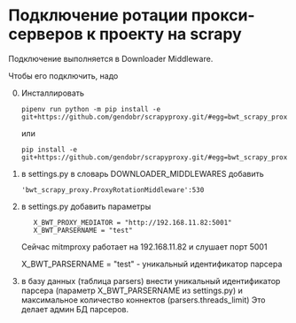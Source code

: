 # Подключение ротации прокси-серверов к проекту на scrapy

Подключение выполняется в Downloader Middleware.

Чтобы его подключить, надо

0) Инсталлировать 
    ```
    pipenv run python -m pip install -e git+https://github.com/gendobr/scrapyproxy.git/#egg=bwt_scrapy_proxy
    ```
    или
    ```
    pip install -e git+https://github.com/gendobr/scrapyproxy.git/#egg=bwt_scrapy_proxy
    ```

0) в settings.py в словарь DOWNLOADER_MIDDLEWARES добавить
   ```
   'bwt_scrapy_proxy.ProxyRotationMiddleware':530
   ```

0) в settings.py добавить параметры
   ```
      X_BWT_PROXY_MEDIATOR = "http://192.168.11.82:5001"
      X_BWT_PARSERNAME = "test"
   ```
   Сейчас mitmproxy работает на 192.168.11.82 и слушает порт 5001

   X_BWT_PARSERNAME = "test" - уникальный идентификатор парсера

0) в базу данных (таблица parsers) внести уникальный идентификатор парсера
   (параметр X_BWT_PARSERNAME из settings.py)
   и максимальное количество коннектов (parsers.threads_limit)
   Это делает админ БД парсеров.
